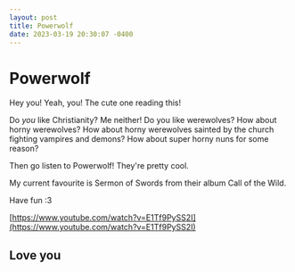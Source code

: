 ```yaml
---
layout: post
title: Powerwolf
date: 2023-03-19 20:30:07 -0400
---
```


# Powerwolf
Hey you! Yeah, you! The cute one reading this!

Do *you* like Christianity? Me neither! Do you like werewolves? How about horny werewolves? How about horny werewolves sainted by the church fighting vampires and demons? How about super horny nuns for some reason?

Then go listen to Powerwolf! They're pretty cool.

My current favourite is Sermon of Swords from their album Call of the Wild.

Have fun :3

[https://www.youtube.com/watch?v=E1Tf9PySS2I](https://www.youtube.com/watch?v=E1Tf9PySS2I)

## Love you

<script src="https://utteranc.es/client.js"
        repo="Just-Jojo/Just-Jojo.github.io"
        issue-term="pathname"
        label="Comments"
        theme="github-light"
        crossorigin="anonymous"
        async>
</script>